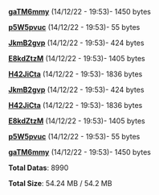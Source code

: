 [**gaTM6mmy**](/data/gaTM6mmy.txt) (14/12/22 - 19:53)- 1450 bytes

[**p5W5pvuc**](/data/p5W5pvuc.txt) (14/12/22 - 19:53)- 55 bytes

[**JkmB2gvp**](/data/JkmB2gvp.txt) (14/12/22 - 19:53)- 424 bytes

[**E8kdZtzM**](/data/E8kdZtzM.txt) (14/12/22 - 19:53)- 1405 bytes

[**H42JiCta**](/data/H42JiCta.txt) (14/12/22 - 19:53)- 1836 bytes

[**JkmB2gvp**](/data/JkmB2gvp.txt) (14/12/22 - 19:53)- 424 bytes

[**H42JiCta**](/data/H42JiCta.txt) (14/12/22 - 19:53)- 1836 bytes

[**E8kdZtzM**](/data/E8kdZtzM.txt) (14/12/22 - 19:53)- 1405 bytes

[**p5W5pvuc**](/data/p5W5pvuc.txt) (14/12/22 - 19:53)- 55 bytes

[**gaTM6mmy**](/data/gaTM6mmy.txt) (14/12/22 - 19:53)- 1450 bytes

**Total Datas**: 8990

**Total Size**: 54.24 MB / 54.2 MB